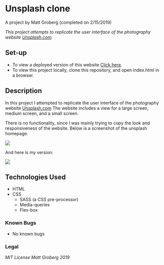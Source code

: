 # Unsplash clone
A project by Matt Groberg (completed on 2/15/2019)

_This project attempts to replicate the user interface of the photography website <a href="https://unsplash.com/">Unsplash.com</a>_

## Set-up
* To view a deployed version of this website <a href="https://grobergm.github.io/unsplash-clone/">Click here</a>.
* To view this project locally, clone this repository, and open index.html in a browser.

## Description

In this project I attempted to replicate the user interface of the photography website <a href="https://unsplash.com/">Unsplash.com</a> The website includes a view for a large screen, medium screen, and a small screen.

There is no functionality, since I was mainly trying to copy the look and responsiveness of the website. Below is a screenshot of the unsplash homepage.

<img src="imgs/unsplash_screen.png">

And here is my version:

<img src="imgs/unsplash_clone_screen.png">




## Technologies Used
* HTML
* CSS
  * SASS (a CSS pre-processor)
  * Media-queries
  * Flex-box

### Known Bugs
* No known bugs

### Legal

_MIT License Matt Groberg 2019_
